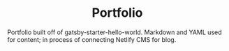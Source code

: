 
<h1 align="center">
Portfolio</h1>

Portfolio built off of gatsby-starter-hello-world. Markdown and YAML used for content; in process of connecting Netlify CMS for blog.


